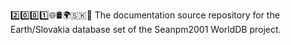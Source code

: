 2️⃣️0️⃣️0️⃣️1️⃣️🌐️🛢️🌍️🇸🇰️📖️ The documentation source repository for the Earth/Slovakia database set of the Seanpm2001 WorldDB project. 

